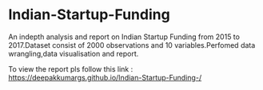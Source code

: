 # Indian-Startup-Funding

An indepth analysis and report on Indian Startup Funding from 2015 to 2017.Dataset consist of 2000 observations and 10 variables.Perfomed data wrangling,data visualisation and report.

To view the report pls follow this link : https://deepakkumargs.github.io/Indian-Startup-Funding-/
